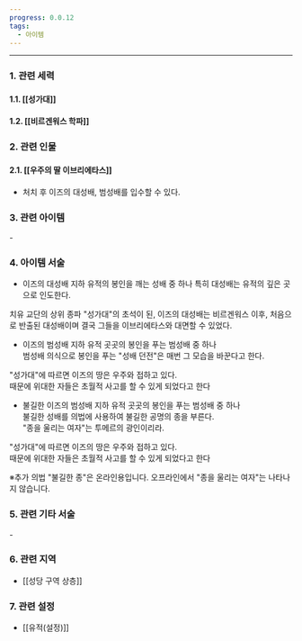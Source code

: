 ```yaml
---
progress: 0.0.12
tags:
  - 아이템
---
```

---
### 1. 관련 세력 
#### 1.1. [[성가대]]
#### 1.2. [[비르겐워스 학파]]

### 2. 관련 인물
#### 2.1. [[우주의 딸 이브리에타스]]
- 처치 후 이즈의 대성배, 범성배를 입수할 수 있다.

### 3. 관련 아이템
\-

### 4. 아이템 서술
- 이즈의 대성배
지하 유적의 봉인을 깨는 성배 중 하나
특히 대성배는 유적의 깊은 곳으로 인도한다.

치유 교단의 상위 종파 "성가대"의 초석이 된, 이즈의 대성배는 비르겐워스 이후, 처음으로 반출된 대성배이며 결국 그들을 이브리에타스와 대면할 수 있었다.

- 이즈의 범성배
지하 유적 곳곳의 봉인을 푸는 범성배 중 하나  
범성배 의식으로 봉인을 푸는 "성배 던전"은 매번 그 모습을 바꾼다고 한다.  
  
"성가대"에 따르면 이즈의 땅은 우주와 접하고 있다.  
때문에 위대한 자들은 초월적 사고를 할 수 있게 되었다고 한다

- 불길한 이즈의 범성배
지하 유적 곳곳의 봉인을 푸는 범성배 중 하나  
불길한 성배를 의법에 사용하여 불길한 공명의 종을 부른다.  
"종을 울리는 여자"는 투메르의 광인이리라.  
  
"성가대"에 따르면 이즈의 땅은 우주와 접하고 있다.  
때문에 위대한 자들은 초월적 사고를 할 수 있게 되었다고 한다  
  
※추가 의법 "불길한 종"은 온라인용입니다. 오프라인에서 "종을 울리는 여자"는 나타나지 않습니다.

### 5. 관련 기타 서술
\-
### 6. 관련 지역
- [[성당 구역 상층]]

### 7. 관련 설정
- [[유적(설정)]]